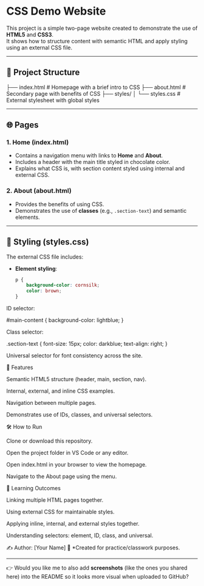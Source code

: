 # CSS Demo Website

This project is a simple two-page website created to demonstrate the use of **HTML5** and **CSS3**.  
It shows how to structure content with semantic HTML and apply styling using an external CSS file.

---

## 📂 Project Structure
├── index.html # Homepage with a brief intro to CSS
├── about.html # Secondary page with benefits of CSS
├── styles/
│ └── styles.css # External stylesheet with global styles


---

## 🌐 Pages

### 1. **Home (index.html)**
- Contains a navigation menu with links to **Home** and **About**.
- Includes a header with the main title styled in chocolate color.
- Explains what CSS is, with section content styled using internal and external CSS.

### 2. **About (about.html)**
- Provides the benefits of using CSS.
- Demonstrates the use of **classes** (e.g., `.section-text`) and semantic elements.

---

## 🎨 Styling (styles.css)
The external CSS file includes:
- **Element styling**:  
  ```css
  p {
      background-color: cornsilk;
      color: brown;
  }


ID selector:

#main-content {
    background-color: lightblue;
}


Class selector:

.section-text {
    font-size: 15px;
    color: darkblue;
    text-align: right;
}


Universal selector for font consistency across the site.

🚀 Features

Semantic HTML5 structure (header, main, section, nav).

Internal, external, and inline CSS examples.

Navigation between multiple pages.

Demonstrates use of IDs, classes, and universal selectors.

🛠️ How to Run

Clone or download this repository.

Open the project folder in VS Code or any editor.

Open index.html in your browser to view the homepage.

Navigate to the About page using the menu.

📖 Learning Outcomes

Linking multiple HTML pages together.

Using external CSS for maintainable styles.

Applying inline, internal, and external styles together.

Understanding selectors: element, ID, class, and universal.

✍️ Author: [Your Name]
📅 *Created for practice/classwork purposes.


---

👉 Would you like me to also add **screenshots** (like the ones you shared here) into the README so it looks more visual when uploaded to GitHub?
